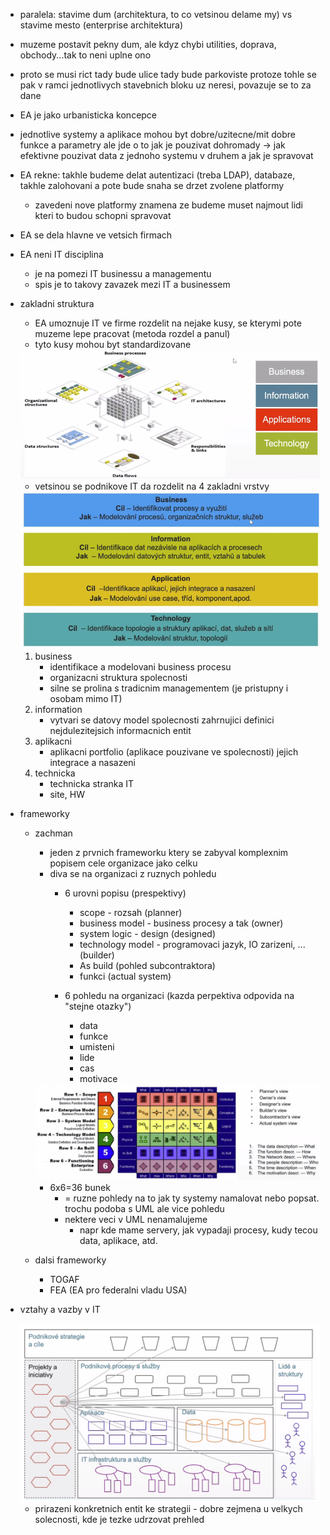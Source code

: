 - paralela: stavime dum (architektura, to co vetsinou delame my) vs stavime mesto (enterprise architektura)
- muzeme postavit pekny dum, ale kdyz chybi utilities, doprava, obchody...tak to neni uplne ono
- proto se musi rict tady bude ulice tady bude parkoviste protoze tohle se pak v ramci jednotlivych stavebnich bloku uz neresi, povazuje se to za dane
- EA je jako urbanisticka koncepce
- jednotlive systemy a aplikace mohou byt dobre/uzitecne/mit dobre funkce a parametry ale jde o to jak je pouzivat dohromady -> jak efektivne pouzivat data z jednoho systemu v druhem a jak je spravovat
- EA rekne: takhle budeme delat autentizaci (treba LDAP), databaze, takhle zalohovani a pote bude snaha se drzet zvolene platformy
    - zavedeni nove platformy znamena ze budeme muset najmout lidi kteri to budou schopni spravovat
- EA se dela hlavne ve vetsich firmach
- EA neni IT disciplina
    - je na pomezi IT businessu a managementu
    - spis je to takovy zavazek mezi IT a businessem

- zakladni struktura
    - EA umoznuje IT ve firme rozdelit na nejake kusy, se kterymi pote muzeme lepe pracovat (metoda rozdel a panul)
    - tyto kusy mohou byt standardizovane

    <img src="../img/06-enterprise_architektura/01.png">

    - vetsinou se podnikove IT da rozdelit na 4 zakladni vrstvy

    <img src="../img/06-enterprise_architektura/02.png">

    1. business
        - identifikace a modelovani business procesu
        - organizacni struktura spolecnosti
        - silne se prolina s tradicnim managementem (je pristupny i osobam mimo IT)
    2. information
        - vytvari se datovy model spolecnosti zahrnujici definici nejdulezitejsich informacnich entit
    3. aplikacni
        - aplikacni portfolio (aplikace pouzivane ve spolecnosti) jejich integrace a nasazeni
    4. technicka
        - technicka stranka IT
        - site, HW

- frameworky
    - zachman
        - jeden z prvnich frameworku ktery se zabyval komplexnim popisem cele organizace jako celku
        - diva se na organizaci z ruznych pohledu
            - 6 urovni popisu (prespektivy)
                - scope - rozsah (planner)
                - business model - business procesy a tak (owner)
                - system logic - design (designed)
                - technology model - programovaci jazyk, IO zarizeni, ... (builder)
                - As build (pohled subcontraktora)
                - funkci (actual system)
            
            - 6 pohledu na organizaci (kazda perpektiva odpovida na "stejne otazky")
                - data
                - funkce
                - umisteni
                - lide
                - cas
                - motivace

        <img src="../img/06-enterprise_architektura/03.png">

        - 6x6=36 bunek
            - = ruzne pohledy na to jak ty systemy namalovat nebo popsat. trochu podoba s UML ale vice pohledu
            - nektere veci v UML nenamalujeme
                - napr kde mame servery, jak vypadaji procesy, kudy tecou data, aplikace, atd.

    - dalsi frameworky
        - TOGAF
        - FEA (EA pro federalni vladu USA)

- vztahy a vazby v IT

    <img src="../img/06-enterprise_architektura/04.png">

    - prirazeni konkretnich entit ke strategii - dobre zejmena u velkych solecnosti, kde je tezke udrzovat prehled
